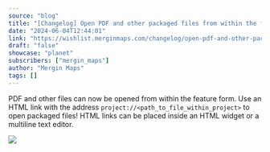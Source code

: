 ```yaml
---
source: "blog"
title: "[Changelog] Open PDF and other packaged files from within the form"
date: "2024-06-04T12:44:01"
link: "https://wishlist.merginmaps.com/changelog/open-pdf-and-other-packaged-files-from-within-the-form?utm_source=qgis"
draft: "false"
showcase: "planet"
subscribers: ["mergin_maps"]
author: "Mergin Maps"
tags: []
---
```


<p>PDF and other files can now be opened from within the feature form. Use an HTML link with the address <code>project://&lt;path_to_file_within_project&gt;</code> to open packaged files! HTML links can be placed inside an HTML widget or a multiline text editor.</p><p></p><img src="https://vault.featureos.app/uploads/attachment/upload/thumb-9aed1f5d41a10cd02c07c2ec5d562023.gif" />
